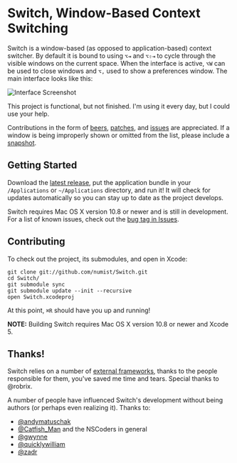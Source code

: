 Switch, Window-Based Context Switching
======================================

Switch is a window-based (as opposed to application-based) context switcher. By default it is bound to using `⌥⇥` and `⌥⇧⇥` to cycle through the visible windows on the current space. When the interface is active, `⌥W` can be used to close windows and `⌥,` used to show a preferences window. The main interface looks like this:

![Interface Screenshot](http://numist.net/random/switch.png)

This project is functional, but not finished. I'm using it every day, but I could use your help.

Contributions in the form of [beers](mailto:numist@numist.net?cc=pay@square.com&subject=Here%27s%20%245&body=For%20a%20Switch%20beer%21%0A%0A%28If%20you%20don%27t%20have%20Square%20Cash%20yet%2C%20send%20this%20message%20anyway%20and%20I%20can%20invite%20you.%20If%20you%20haven%27t%20heard%20of%20it%2C%20check%20out%20https%3A%2F%2Fsquare.com%2Fcash%2F%20%29), [patches](https://github.com/numist/Switch/pull/new), and [issues](https://github.com/numist/Switch/issues) are appreciated. If a window is being improperly shown or omitted from the list, please include a [snapshot](https://github.com/numist/Switch/wiki/About-Snapshots).

Getting Started
---------------

Download the [latest release](https://github.com/numist/Switch/releases), put the application bundle in your `/Applications` or `~/Applications` directory, and run it! It will check for updates automatically so you can stay up to date as the project develops.

Switch requires Mac OS X version 10.8 or newer and is still in development. For a list of known issues, check out the [bug tag in Issues](https://github.com/numist/Switch/issues?labels=bug&state=open).

Contributing
------------

To check out the project, its submodules, and open in Xcode:

    git clone git://github.com/numist/Switch.git
    cd Switch/
    git submodule sync
    git submodule update --init --recursive
    open Switch.xcodeproj

At this point, `⌘R` should have you up and running!

**NOTE:** Building Switch requires Mac OS X version 10.8 or newer and Xcode 5.

Thanks!
-------

Switch relies on a number of [external frameworks](https://github.com/numist/Switch/tree/develop/Frameworks), thanks to the people responsible for them, you've saved me time and tears. Special thanks to @robrix.

A number of people have influenced Switch's development without being authors (or perhaps even realizing it). Thanks to:
* [@andymatuschak](https://github.com/andymatuschak)
* [@Catfish_Man](https://twitter.com/Catfish_Man) and the NSCoders in general
* [@gwynne](https://github.com/gwynne)
* [@quicklywilliam](https://github.com/quicklywilliam)
* [@zadr](https://github.com/zadr)

